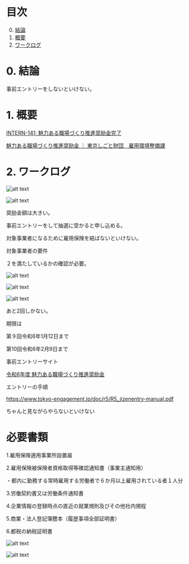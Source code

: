 # 目次

0. [結論](#結論)
1. [概要](#概要)
2. [ワークログ](#ワークログ)


# 0. 結論
事前エントリーをしないといけない。

# 1. 概要
[INTERN-141: 魅力ある職場づくり推進奨励金完了](https://remotesalesproject.atlassian.net/browse/INTERN-141)
 
[魅力ある職場づくり推進奨励金 ｜ 東京しごと財団　雇用環境整備課 ](https://www.shigotozaidan.or.jp/koyo-kankyo/boshu/tokyoengagement.html)

# 2. ワークログ

![alt text](../images/image71.png)

![alt text](../images/image72.png)


奨励金額は大きい。

事前エントリーをして抽選に受かると申し込める。

対象事業者になるために雇用保険を結ばないといけない。

対象事業者の要件

２を満たしているかの確認が必要。

![alt text](../images/image73.png)

![alt text](../images/image74.png)

![alt text](../images/image75.png)

あと2回しかない。

期限は

  第９回令和6年1月12日まで

  第10回令和6年2月9日まで

 
事前エントリーサイト

[令和6年度 魅力ある職場づくり推進奨励金 ](https://www.tokyo-engagement.jp/)

エントリーの手順 

https://www.tokyo-engagement.jp/doc/r5/R5_jizenentry-manual.pdf

ちゃんと見ながらやらないといけない
 
# 必要書類
1.雇用保険適用事業所設置届

2.雇用保険被保険者資格取得等確認通知書（事業主通知用）

・都内に勤務する常時雇用する労働者で６か月以上雇用されている者１人分

3.労働契約書又は労働条件通知書

4.企業情報の登録時点の直近の就業規則及びその他社内規程

5.商業・法人登記簿謄本（履歴事項全部証明書）

6.都税の納税証明書

![alt text](../images/image76.png)

![alt text](../images/image77.png)
